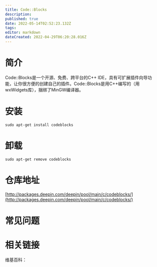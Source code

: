```yaml
---
title: Code::Blocks
description: 
published: true
date: 2022-05-14T02:52:23.132Z
tags: 
editor: markdown
dateCreated: 2022-04-29T06:20:28.016Z
---
```


# 简介

Code::Blocks是一个开源、免费、跨平台的C++ IDE，具有可扩展插件向导功能，让你很方便的创建自己的插件。Code::Blocks是用C++编写的（用wxWidgets库），捆绑了MinGW编译器。

# 安装

`sudo apt-get install codeblocks`

# 卸载

`sudo apt-get remove codeblocks`

# 仓库地址

[http://packages.deepin.com/deepin/pool/main/c/codeblocks/](http://packages.deepin.com/deepin/pool/main/c/codeblocks/)

# 常见问题

# 相关链接

维基百科：